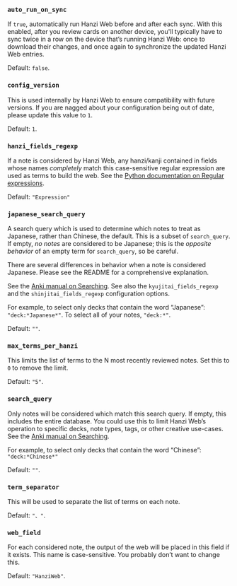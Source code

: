 ### `auto_run_on_sync`
If `true`, automatically run Hanzi Web before and after each sync. With this
enabled, after you review cards on another device, you'll typically have to sync
twice in a row on the device that’s running Hanzi Web: once to download their
changes, and once again to synchronize the updated Hanzi Web entries.

Default: `false`.

### `config_version`
This is used internally by Hanzi Web to ensure compatibility with future
versions. If you are nagged about your configuration being out of date, please
update this value to `1`.

Default: `1`.

### `hanzi_fields_regexp`
If a note is considered by Hanzi Web, any hanzi/kanji contained in fields whose
names *completely* match this case-sensitive regular expression are used as
terms to build the web. See the [Python documentation on Regular
expressions](https://docs.python.org/3/library/re.html).

Default: `"Expression"`

### `japanese_search_query`
A search query which is used to determine which notes to treat as Japanese,
rather than Chinese, the default. This is a subset of `search_query`. If empty,
*no notes* are considered to be Japanese; this is the *opposite behavior* of an
empty term for `search_query`, so be careful.

There are several differences in behavior when a note is considered Japanese.
Please see the README for a comprehensive explanation.

See the [Anki manual on
Searching](https://docs.ankiweb.net/searching.html#tags-decks-cards-and-notes).
See also the `kyujitai_fields_regexp` and the `shinjitai_fields_regexp` configuration options.

For example, to select only decks that contain the word “Japanese”:
`"deck:*Japanese*"`. To select all of your notes, `"deck:*"`.

Default: `""`.

### `max_terms_per_hanzi`
This limits the list of terms to the N most recently reviewed notes. Set this to
`0` to remove the limit.

Default: `"5"`.

### `search_query`
Only notes will be considered which match this search query. If empty, this
includes the entire database. You could use this to limit Hanzi Web’s operation
to specific decks, note types, tags, or other creative use-cases. See the [Anki
manual on Searching](https://docs.ankiweb.net/searching.html#tags-decks-cards-and-notes).

For example, to select only decks that contain the word “Chinese”:
`"deck:*Chinese*"`

Default: `""`.

### `term_separator`
This will be used to separate the list of terms on each note.

Default: `"、"`.

### `web_field`
For each considered note, the output of the web will be placed in this field if
it exists. This name is case-sensitive. You probably don’t want to change this.

Default: `"HanziWeb"`.
